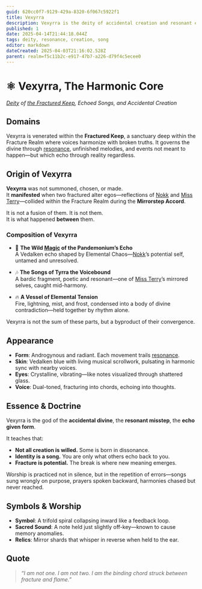 ```yaml
---
guid: 620cc0f7-9129-429a-8320-6f067c5922f1
title: Vexyrra
description: Vexyrra is the deity of accidental creation and resonant echoes, born from the collision of fractured selves within the Fracture Realm.
published: 1
date: 2025-04-14T21:44:18.044Z
tags: deity, resonance, creation, song
editor: markdown
dateCreated: 2025-04-03T21:16:02.528Z
parent: realm=f5c11b2c-e917-47b7-a226-d79f4c5ecee0
---
```


# ⚛️ Vexyrra, The Harmonic Core  
*[Deity](/structure/mechanic/deity.md) of [the Fractured Keep](/geography/realm/the-fractured-keep.md), Echoed Songs, and Accidental Creation*

## Domains  
Vexyrra is venerated within the **Fractured Keep**, a sanctuary deep within the Fracture Realm where voices harmonize with broken truths. It governs the divine through [resonance](/structure/mechanic/resonance.md), unfinished melodies, and events not meant to happen—but which echo through reality regardless.

## Origin of Vexyrra  

**Vexyrra** was not summoned, chosen, or made.  
It **manifested** when two fractured alter egos—reflections of [Nokk](/being/character/nokk.md) and [Miss Terry](/being/character/miss-terry.md)—collided within the Fracture Realm during the **Mirrorstep Accord**.

It is not a fusion of them. It is not them.  
It is what happened **between** them.

### Composition of Vexyrra

- 🧠 **The Wild [Magic](/structure/mechanic/magic.md) of the Pandemonium’s Echo**  
  A Vedalken echo shaped by Elemental Chaos—[Nokk](/being/character/nokk.md)’s potential self, untamed and unresolved.

- 🎶 **The Songs of Tyrra the Voicebound**  
  A bardic fragment, poetic and resonant—one of [Miss Terry](/being/character/miss-terry.md)’s mirrored selves, caught mid-harmony.

- 🔥 **A Vessel of Elemental Tension**  
  Fire, lightning, mist, and frost, condensed into a body of divine contradiction—held together by rhythm alone.

Vexyrra is not the sum of these parts, but a byproduct of their convergence.

## Appearance

- **Form**: Androgynous and radiant. Each movement trails [resonance](/structure/mechanic/resonance.md).
- **Skin**: Vedalken blue with living musical scrollwork, pulsating in harmonic sync with nearby voices.
- **Eyes**: Crystalline, vibrating—like notes visualized through shattered glass.
- **Voice**: Dual-toned, fracturing into chords, echoing into thoughts.

## Essence & Doctrine  

Vexyrra is the god of the **accidental divine**, the **resonant misstep**, the **echo given form**.

It teaches that:

- **Not all creation is willed.** Some is born in dissonance.
- **Identity is a song.** You are only what others echo back to you.
- **Fracture is potential.** The break is where new meaning emerges.

Worship is practiced not in silence, but in the repetition of errors—songs sung wrongly on purpose, prayers spoken backward, harmonies chased but never reached.

## Symbols & Worship  

- **Symbol**: A trifold spiral collapsing inward like a feedback loop.
- **Sacred Sound**: A note held just slightly off-key—known to cause memory anomalies.
- **Relics**: Mirror shards that whisper in reverse when held to the ear.

## Quote  

> *“I am not one. I am not two. I am the binding chord struck between fracture and flame.”*
